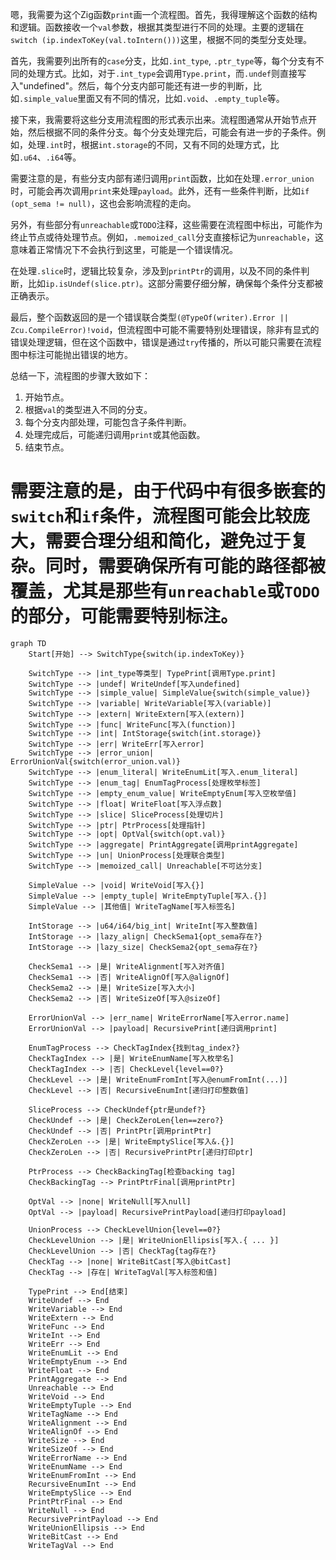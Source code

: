 嗯，我需要为这个Zig函数`print`画一个流程图。首先，我得理解这个函数的结构和逻辑。函数接收一个`val`参数，根据其类型进行不同的处理。主要的逻辑在`switch (ip.indexToKey(val.toIntern()))`这里，根据不同的类型分支处理。

首先，我需要列出所有的`case`分支，比如`.int_type`, `.ptr_type`等，每个分支有不同的处理方式。比如，对于`.int_type`会调用`Type.print`，而`.undef`则直接写入"undefined"。然后，每个分支内部可能还有进一步的判断，比如`.simple_value`里面又有不同的情况，比如`.void`、`.empty_tuple`等。

接下来，我需要将这些分支用流程图的形式表示出来。流程图通常从开始节点开始，然后根据不同的条件分支。每个分支处理完后，可能会有进一步的子条件。例如，处理`.int`时，根据`int.storage`的不同，又有不同的处理方式，比如`.u64`、`.i64`等。

需要注意的是，有些分支内部有递归调用`print`函数，比如在处理`.error_union`时，可能会再次调用`print`来处理`payload`。此外，还有一些条件判断，比如`if (opt_sema != null)`，这也会影响流程的走向。

另外，有些部分有`unreachable`或`TODO`注释，这些需要在流程图中标出，可能作为终止节点或待处理节点。例如，`.memoized_call`分支直接标记为`unreachable`，这意味着正常情况下不会执行到这里，可能是一个错误情况。

在处理`.slice`时，逻辑比较复杂，涉及到`printPtr`的调用，以及不同的条件判断，比如`ip.isUndef(slice.ptr)`。这部分需要仔细分解，确保每个条件分支都被正确表示。

最后，整个函数返回的是一个错误联合类型`(@TypeOf(writer).Error || Zcu.CompileError)!void`，但流程图中可能不需要特别处理错误，除非有显式的错误处理逻辑，但在这个函数中，错误是通过`try`传播的，所以可能只需要在流程图中标注可能抛出错误的地方。

总结一下，流程图的步骤大致如下：

1. 开始节点。
2. 根据`val`的类型进入不同的分支。
3. 每个分支内部处理，可能包含子条件判断。
4. 处理完成后，可能递归调用`print`或其他函数。
5. 结束节点。

需要注意的是，由于代码中有很多嵌套的`switch`和`if`条件，流程图可能会比较庞大，需要合理分组和简化，避免过于复杂。同时，需要确保所有可能的路径都被覆盖，尤其是那些有`unreachable`或`TODO`的部分，可能需要特别标注。
================================================
```mermaid
graph TD
    Start[开始] --> SwitchType{switch(ip.indexToKey)}
    
    SwitchType --> |int_type等类型| TypePrint[调用Type.print]
    SwitchType --> |undef| WriteUndef[写入undefined]
    SwitchType --> |simple_value| SimpleValue{switch(simple_value)}
    SwitchType --> |variable| WriteVariable[写入(variable)]
    SwitchType --> |extern| WriteExtern[写入(extern)]
    SwitchType --> |func| WriteFunc[写入(function)]
    SwitchType --> |int| IntStorage{switch(int.storage)}
    SwitchType --> |err| WriteErr[写入error]
    SwitchType --> |error_union| ErrorUnionVal{switch(error_union.val)}
    SwitchType --> |enum_literal| WriteEnumLit[写入.enum_literal]
    SwitchType --> |enum_tag| EnumTagProcess[处理枚举标签]
    SwitchType --> |empty_enum_value| WriteEmptyEnum[写入空枚举值]
    SwitchType --> |float| WriteFloat[写入浮点数]
    SwitchType --> |slice| SliceProcess[处理切片]
    SwitchType --> |ptr| PtrProcess[处理指针]
    SwitchType --> |opt| OptVal{switch(opt.val)}
    SwitchType --> |aggregate| PrintAggregate[调用printAggregate]
    SwitchType --> |un| UnionProcess[处理联合类型]
    SwitchType --> |memoized_call| Unreachable[不可达分支]
    
    SimpleValue --> |void| WriteVoid[写入{}]
    SimpleValue --> |empty_tuple| WriteEmptyTuple[写入.{}]
    SimpleValue --> |其他值| WriteTagName[写入标签名]
    
    IntStorage --> |u64/i64/big_int| WriteInt[写入整数值]
    IntStorage --> |lazy_align| CheckSema1{opt_sema存在?}
    IntStorage --> |lazy_size| CheckSema2{opt_sema存在?}
    
    CheckSema1 --> |是| WriteAlignment[写入对齐值]
    CheckSema1 --> |否| WriteAlignOf[写入@alignOf]
    CheckSema2 --> |是| WriteSize[写入大小]
    CheckSema2 --> |否| WriteSizeOf[写入@sizeOf]
    
    ErrorUnionVal --> |err_name| WriteErrorName[写入error.name]
    ErrorUnionVal --> |payload| RecursivePrint[递归调用print]
    
    EnumTagProcess --> CheckTagIndex{找到tag_index?}
    CheckTagIndex --> |是| WriteEnumName[写入枚举名]
    CheckTagIndex --> |否| CheckLevel{level==0?}
    CheckLevel --> |是| WriteEnumFromInt[写入@enumFromInt(...)]
    CheckLevel --> |否| RecursiveEnumInt[递归打印整数值]
    
    SliceProcess --> CheckUndef{ptr是undef?}
    CheckUndef --> |是| CheckZeroLen{len==zero?}
    CheckUndef --> |否| PrintPtr[调用printPtr]
    CheckZeroLen --> |是| WriteEmptySlice[写入&.{}]
    CheckZeroLen --> |否| RecursivePrintPtr[递归打印ptr]
    
    PtrProcess --> CheckBackingTag[检查backing tag]
    CheckBackingTag --> PrintPtrFinal[调用printPtr]
    
    OptVal --> |none| WriteNull[写入null]
    OptVal --> |payload| RecursivePrintPayload[递归打印payload]
    
    UnionProcess --> CheckLevelUnion{level==0?}
    CheckLevelUnion --> |是| WriteUnionEllipsis[写入.{ ... }]
    CheckLevelUnion --> |否| CheckTag{tag存在?}
    CheckTag --> |none| WriteBitCast[写入@bitCast]
    CheckTag --> |存在| WriteTagVal[写入标签和值]
    
    TypePrint --> End[结束]
    WriteUndef --> End
    WriteVariable --> End
    WriteExtern --> End
    WriteFunc --> End
    WriteInt --> End
    WriteErr --> End
    WriteEnumLit --> End
    WriteEmptyEnum --> End
    WriteFloat --> End
    PrintAggregate --> End
    Unreachable --> End
    WriteVoid --> End
    WriteEmptyTuple --> End
    WriteTagName --> End
    WriteAlignment --> End
    WriteAlignOf --> End
    WriteSize --> End
    WriteSizeOf --> End
    WriteErrorName --> End
    WriteEnumName --> End
    WriteEnumFromInt --> End
    RecursiveEnumInt --> End
    WriteEmptySlice --> End
    PrintPtrFinal --> End
    WriteNull --> End
    RecursivePrintPayload --> End
    WriteUnionEllipsis --> End
    WriteBitCast --> End
    WriteTagVal --> End
```